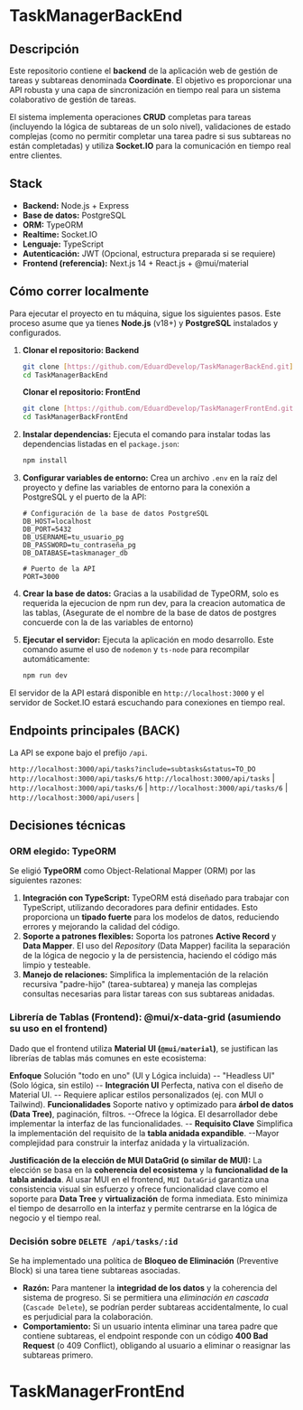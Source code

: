 # TaskManagerBackEnd
## Descripción
Este repositorio contiene el **backend** de la aplicación web de gestión de tareas y subtareas denominada **Coordinate**. El objetivo es proporcionar una API robusta y una capa de sincronización en tiempo real para un sistema colaborativo de gestión de tareas.

El sistema implementa operaciones **CRUD** completas para tareas (incluyendo la lógica de subtareas de un solo nivel), validaciones de estado complejas (como no permitir completar una tarea padre si sus subtareas no están completadas) y utiliza **Socket.IO** para la comunicación en tiempo real entre clientes.

## Stack
* **Backend:** Node.js + Express
* **Base de datos:** PostgreSQL
* **ORM:** TypeORM
* **Realtime:** Socket.IO
* **Lenguaje:** TypeScript
* **Autenticación:** JWT (Opcional, estructura preparada si se requiere)
* **Frontend (referencia):** Next.js 14 + React.js + @mui/material

## Cómo correr localmente
Para ejecutar el proyecto en tu máquina, sigue los siguientes pasos. Este proceso asume que ya tienes **Node.js** (v18+) y **PostgreSQL** instalados y configurados.

1.  **Clonar el repositorio: Backend**
    ```bash
    git clone [https://github.com/EduardDevelop/TaskManagerBackEnd.git](https://github.com/EduardDevelop/TaskManagerBackEnd.git)
    cd TaskManagerBackEnd
    ```
    **Clonar el repositorio: FrontEnd**
    ```bash
    git clone [https://github.com/EduardDevelop/TaskManagerFrontEnd.git](https://github.com/EduardDevelop/TaskManagerFrontEnd.git)
    cd TaskManagerBackFrontEnd
    ```

2.  **Instalar dependencias:**
    Ejecuta el comando para instalar todas las dependencias listadas en el `package.json`:
    ```bash
    npm install
    ```

3.  **Configurar variables de entorno:**
    Crea un archivo `.env` en la raíz del proyecto y define las variables de entorno para la conexión a PostgreSQL y el puerto de la API:
    ```
    # Configuración de la base de datos PostgreSQL
    DB_HOST=localhost
    DB_PORT=5432
    DB_USERNAME=tu_usuario_pg
    DB_PASSWORD=tu_contraseña_pg
    DB_DATABASE=taskmanager_db

    # Puerto de la API
    PORT=3000
    ```

4.  **Crear la base de datos:**
  Gracias a la usabilidad de TypeORM, solo es requerida la ejecucion de npm run dev, para la creacion automatica de las tablas, (Asegurate de el nombre de la base de datos de postgres concuerde con la de las variables de entorno)

5.  **Ejecutar el servidor:**
    Ejecuta la aplicación en modo desarrollo. Este comando asume el uso de `nodemon` y `ts-node` para recompilar automáticamente:
    ```bash
    npm run dev
    ```

El servidor de la API estará disponible en `http://localhost:3000` y el servidor de Socket.IO estará escuchando para conexiones en tiempo real.

## Endpoints principales (BACK)
La API se expone bajo el prefijo `/api`.

 `http://localhost:3000/api/tasks?include=subtasks&status=TO_DO` 
  `http://localhost:3000/api/tasks/6` 
   `http://localhost:3000/api/tasks` |
`http://localhost:3000/api/tasks/6` |
 `http://localhost:3000/api/tasks/6` |
`http://localhost:3000/api/users` |

## Decisiones técnicas

### ORM elegido: TypeORM
Se eligió **TypeORM** como Object-Relational Mapper (ORM) por las siguientes razones:

1.  **Integración con TypeScript:** TypeORM está diseñado para trabajar con TypeScript, utilizando decoradores para definir entidades. Esto proporciona un **tipado fuerte** para los modelos de datos, reduciendo errores y mejorando la calidad del código.
2.  **Soporte a patrones flexibles:** Soporta los patrones **Active Record** y **Data Mapper**. El uso del *Repository* (Data Mapper) facilita la separación de la lógica de negocio y la de persistencia, haciendo el código más limpio y testeable.
3.  **Manejo de relaciones:** Simplifica la implementación de la relación recursiva "padre-hijo" (tarea-subtarea) y maneja las complejas consultas necesarias para listar tareas con sus subtareas anidadas.

### Librería de Tablas (Frontend): @mui/x-data-grid (asumiendo su uso en el frontend)

Dado que el frontend utiliza **Material UI (`@mui/material`)**, se justifican las librerías de tablas más comunes en este ecosistema:


 **Enfoque**  Solución "todo en uno" (UI y Lógica incluida) -- "Headless UI" (Solo lógica, sin estilo) --
 **Integración UI**  Perfecta, nativa con el diseño de Material UI. -- Requiere aplicar estilos personalizados (ej. con MUI o Tailwind). 
 **Funcionalidades** Soporte nativo y optimizado para **árbol de datos (Data Tree)**, paginación, filtros. --Ofrece la lógica. El desarrollador debe implementar la interfaz de las funcionalidades. --
 **Requisito Clave**  Simplifica la implementación del requisito de la **tabla anidada expandible**. --Mayor complejidad para construir la interfaz anidada y la virtualización. 

**Justificación de la elección de MUI DataGrid (o similar de MUI):**
La elección se basa en la **coherencia del ecosistema** y la **funcionalidad de la tabla anidada**. Al usar MUI en el frontend, `MUI DataGrid` garantiza una consistencia visual sin esfuerzo y ofrece funcionalidad clave como el soporte para **Data Tree** y **virtualización** de forma inmediata. Esto minimiza el tiempo de desarrollo en la interfaz y permite centrarse en la lógica de negocio y el tiempo real.

### Decisión sobre `DELETE /api/tasks/:id`

Se ha implementado una política de **Bloqueo de Eliminación** (Preventive Block) si una tarea tiene subtareas asociadas.

* **Razón:** Para mantener la **integridad de los datos** y la coherencia del sistema de progreso. Si se permitiera una *eliminación en cascada* (`Cascade Delete`), se podrían perder subtareas accidentalmente, lo cual es perjudicial para la colaboración.
* **Comportamiento:** Si un usuario intenta eliminar una tarea padre que contiene subtareas, el endpoint responde con un código **400 Bad Request** (o 409 Conflict), obligando al usuario a eliminar o reasignar las subtareas primero.

# TaskManagerFrontEnd
